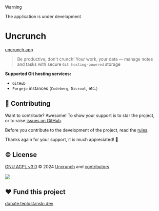 > [!WARNING]
> The application is under development

# Uncrunch

[uncrunch.app](https://uncrunch.app)

> Be productive, don't crunch! Your work, your data — manage notes and tasks with secure `Git hosting-powered` storage

**Supported Git hosting services:**

- `GitHub`
- `Forgejo` instances (`Codeberg`, `Disroot`, etc.)

## 🤝 Contributing

Want to contribute? Awesome! To show your support is to star the project, or to raise [issues on GitHub](https://github.com/uncrunch-app/uncrunch.app/issues).

Before you contribute to the development of the project, read the [rules](https://github.com/uncrunch-app/uncrunch.app/blob/main/CONTRIBUTING.md).

Thanks again for your support, it is much appreciated! 🙏

<h2> © License</h2>
<a href="https://github.com/uncrunch-app/uncrunch.app/blob/main/LICENSE">GNU AGPL v3.0</a> © 2024 <a href="https://github.com/uncrunch-app">Uncrunch</a> and <a href="https://github.com/uncrunch-app/uncrunch.app/graphs/contributors">contributors</a>

<br/>
<br/>

<a href="https://github.com/uncrunch-app/uncrunch.app/graphs/contributors">
  <img src="https://contrib.rocks/image?repo=uncrunch-app/uncrunch.app" />
</a>

<h2>❤ Fund this project</h2>
<a href="https://donate.teplostanski.dev" target="_blank">donate.teplostanski.dev</a>
